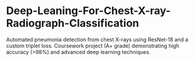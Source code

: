 # Deep-Leaning-For-Chest-X-ray-Radiograph-Classification
Automated pneumonia detection from chest X-rays using ResNet-18 and a custom triplet loss. Coursework project (A+ grade) demonstrating high accuracy (>98%) and advanced deep learning techniques.
